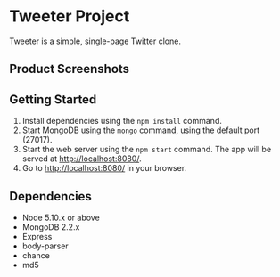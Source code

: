 # Tweeter Project

Tweeter is a simple, single-page Twitter clone.

## Product Screenshots

## Getting Started

1. Install dependencies using the `npm install` command.
2. Start MongoDB using the `mongo` command, using the default port (27017).
3. Start the web server using the `npm start` command. The app will be served at <http://localhost:8080/>.
4. Go to <http://localhost:8080/> in your browser.

## Dependencies

- Node 5.10.x or above
- MongoDB 2.2.x
- Express
- body-parser
- chance
- md5
